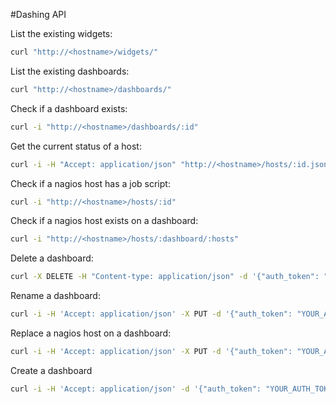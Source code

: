 #Dashing API

List the existing widgets:
```sh
curl "http://<hostname>/widgets/"
```

List the existing dashboards:
```sh
curl "http://<hostname>/dashboards/"
```

Check if a dashboard exists:
```sh
curl -i "http://<hostname>/dashboards/:id"
```

Get the current status of a host:
```sh
curl -i -H "Accept: application/json" "http://<hostname>/hosts/:id.json"
```

Check if a nagios host has a job script:
```sh
curl -i "http://<hostname>/hosts/:id"
```

Check if a nagios host exists on a dashboard:
```sh
curl -i "http://<hostname>/hosts/:dashboard/:hosts"
```

Delete a dashboard:
```sh
curl -X DELETE -H "Content-type: application/json" -d '{"auth_token": "YOUR_AUTH_TOKEN", "dashboard": ""}' "http://<hostname>/dashboards/"
```

Rename a dashboard:
```sh
curl -i -H 'Accept: application/json' -X PUT -d '{"auth_token": "YOUR_AUTH_TOKEN", "from": "", "to": ""}' "http://<hostname>/dashboards/"
```

Replace a nagios host on a dashboard:
```sh
curl -i -H 'Accept: application/json' -X PUT -d '{"auth_token": "YOUR_AUTH_TOKEN", "dashboard": "", "from": "", "to": ""}' "http://<hostname>/widgets/"
```

Create a dashboard
```sh
curl -i -H 'Accept: application/json' -d '{"auth_token": "YOUR_AUTH_TOKEN", "dashboard": , "Nagios": {"hosts": [" "," "], "title": [" ", " "]}}' http://<hostname>/dashboards/
```

